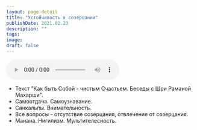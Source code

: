 ```yaml
---
layout: page-detail
title: "Устойчивость в созерцании"
publishDate: 2021.02.23
description: ""
tags:
image:
draft: false
---
```


<audio title="2021.02.23 - Устойчивость в созерцании.mp3" src="https://filer-api.advayta.org/v1.0/public/files/74856" controls=""></audio>

* Текст "Как быть Собой - чистым Счастьем. Беседы с Шри Раманой Махарши".
* Самоотдача. Самоузнавание.
* Санкальпы. Внимательность.
* Все вопросы - отсутствие созерцания, отвлечение от созерцания.
* Манана. Нигилизм. Мультителесность.

  
